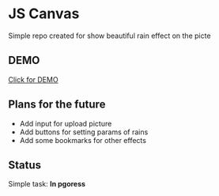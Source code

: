 # JS Canvas

Simple repo created for show beautiful rain effect on the picte

## DEMO

[Click for DEMO](https://markficht.github.io/js-canvas/)

## Plans for the future

-   Add input for upload picture
-   Add buttons for setting params of rains
-   Add some bookmarks for other effects

## Status

Simple task: <b>In pgoress</b>
